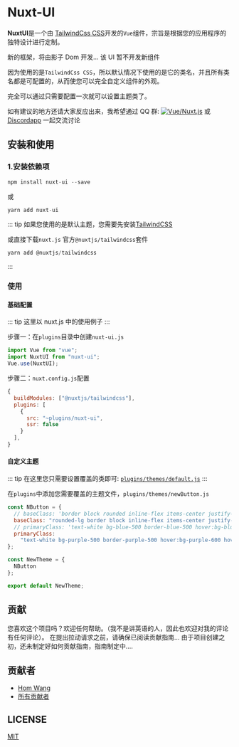 # Nuxt-UI

**NuxtUI**是一个由 [TailwindCss CSS](https://tailwindcss.com/docs/installation)开发的`Vue`组件，宗旨是根据您的应用程序的独特设计进行定制。

新的框架，将由影子 Dom 开发... 该 UI 暂不开发新组件

因为使用的是`TailwindCss CSS`，所以默认情况下使用的是它的类名，并且所有类名都是可配置的，从而使您可以完全自定义组件的外观。

完全可以通过只需要配置一次就可以设置主题类了。

如有建议的地方还请大家反应出来，我希望通过 QQ 群: <a target="_blank" href="//shang.qq.com/wpa/qunwpaidkey=29f4417f6627cb73eb304b3833698cfe28ea196858df935010a186ba84db2288"><img border="0" src="//pub.idqqimg.com/wpa/images/group.png" alt="Vue/Nuxt.js" title="Vue/Nuxt.js"></a> 或 [Discordapp](https://discordapp.com/channels/473401852243869706/473511822893383691) 一起交流讨论

## 安装和使用

### 1.安装依赖项

```js
npm install nuxt-ui --save
```

或

```js
yarn add nuxt-ui
```

::: tip
如果您使用的是默认主题，您需要先安装[TailwindCSS](https://tailwindcss.com/docs/installation)

或直接下载`nuxt.js` 官方`@nuxtjs/tailwindcss`套件

```js
yarn add @nuxtjs/tailwindcss
```

:::

### 使用

#### 基础配置

::: tip
这里以 nuxt.js 中的使用例子
:::

步骤一：在`plugins`目录中创建`nuxt-ui.js`

```js
import Vue from "vue";
import NuxtUI from "nuxt-ui";
Vue.use(NuxtUI);
```

步骤二：`nuxt.config.js`配置

```js
{
  buildModules: ["@nuxtjs/tailwindcss"],
  plugins: [
    {
      src: "~plugins/nuxt-ui",
      ssr: false
    }
  ],
}
```

#### 自定义主题

::: tip
在这里您只需要设置覆盖的类即可:
[`plugins/themes/default.js`](https://github.com/516310460/NuxtUI/tree/master/plugins/themes/default.js)
:::

在`plugins`中添加您需要覆盖的主题文件，`plugins/themes/newButton.js`

```js
const NButton = {
  // baseClass: 'border block rounded inline-flex items-center justify-center',
  baseClass: "rounded-lg border block inline-flex items-center justify-center",
  // primaryClass: 'text-white bg-blue-500 border-blue-500 hover:bg-blue-600 hover:border-blue-600',
  primaryClass:
    "text-white bg-purple-500 border-purple-500 hover:bg-purple-600 hover:border-purple-600"
};

const NewTheme = {
  NButton
};

export default NewTheme;
```

## 贡献

您喜欢这个项目吗？欢迎任何帮助。（我不是讲英语的人，因此也欢迎对我的评论有任何评论）。
在提出拉动请求之前，请确保已阅读贡献指南...
由于项目创建之初，还未制定好如何贡献指南，指南制定中....

## 贡献者

- [Hom Wang](https://github.com/516310460)
- [所有贡献者](https://github.com/516310460/NuxtUI/graphs/contributors)

## LICENSE

[MIT](LICENSE)
